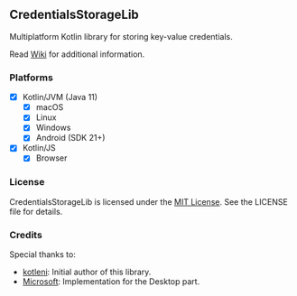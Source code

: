 ## CredentialsStorageLib
Multiplatform Kotlin library for storing key-value credentials.

Read [Wiki](https://github.com/kotleni/credentials-storage-kt/wiki/Prepare) for additional information.

### Platforms
- [x] Kotlin/JVM (Java 11)
  - [x] macOS
  - [x] Linux
  - [x] Windows
  - [x] Android (SDK 21+)
- [x] Kotlin/JS
    - [x] Browser

### License
CredentialsStorageLib is licensed under the [MIT License](https://opensource.org/license/mit/). See the LICENSE file for details.

### Credits
Special thanks to:
- [kotleni](https://github.com/kotleni): Initial author of this library.
- [Microsoft](https://github.com/microsoft): Implementation for the Desktop part.